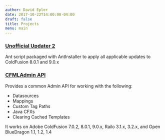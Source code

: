 ```yaml
---
author: David Epler
date: 2017-10-22T14:00:00-04:00
draft: false
title: Projects
menu: main
---
```


### [Unofficial Updater 2](https://www.uu-2.download/)
Ant script packaged with AntInstaller to apply all applicable updates to ColdFusion 8.0.1 and 9.0.x


### [CFMLAdmin API](http://cfmladminapi.riaforge.org/)
Provides a common Admin API for working with the following:

* Datasources
* Mappings
* Custom Tag Paths
* Java CFXs
* Clearing Cached Templates

It works on Adobe ColdFusion 7.0.2, 8.0.1, 9.0.x, Railo 3.1.x, 3.2.x, and Open BlueDragon 1.1, 1.2, 1.4